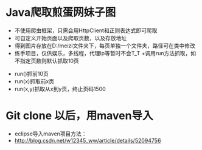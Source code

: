 # Java爬取煎蛋网妹子图
* 不使用爬虫框架，只需会用HttpClient和正则表达式即可爬取
* 可自定义开始页面以及爬取页数，以及存放地址
* 得到图片存放在D:/meizi文件夹下，每页单独一个文件夹，路径可在类中修改
* 练手项目，仅供娱乐，多线程，代理Ip等暂时不会T_T
+调用run方法抓取，如不指定页数则默认抓取10页
+	run()抓前10页
+	run(x)抓取前x页
+	run(x,y)抓取从x到y页，终止页码1500

# Git clone 以后，用maven导入
* eclipse导入maven项目方法：
* http://blog.csdn.net/w12345_ww/article/details/52094756